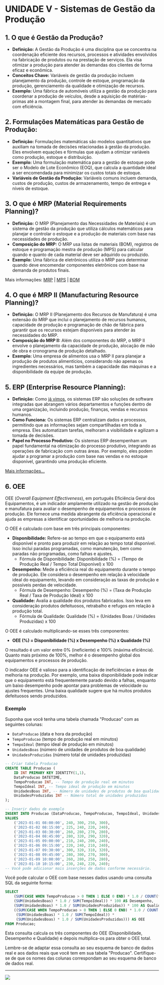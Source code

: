 # UNIDADE V - Sistemas de Gestão da Produção

## 1. O que é Gestão da Produção?
   - **Definição:** A Gestão da Produção é uma disciplina que se concentra na coordenação eficiente dos recursos, processos e atividades envolvidos na fabricação de produtos ou na prestação de serviços. Ela visa otimizar a produção para atender às demandas dos clientes de forma eficaz e econômica.
   - **Conceitos Chave:** Variáveis de gestão da produção incluem planejamento da produção, controle de estoque, programação da produção, gerenciamento da qualidade e otimização de recursos.
   - **Exemplo:** Uma fábrica de automóveis utiliza a gestão da produção para coordenar a produção de veículos, desde a aquisição de matérias-primas até a montagem final, para atender às demandas de mercado com eficiência.

## 2. Formulações Matemáticas para Gestão de Produção:
   - **Definição:** Formulações matemáticas são modelos quantitativos que auxiliam na tomada de decisões relacionadas à gestão da produção. Eles envolvem equações e fórmulas que ajudam a otimizar variáveis como produção, estoque e distribuição.
   - **Exemplo:** Uma formulação matemática para a gestão de estoque pode ser o Modelo de Lote Econômico (EOQ), que calcula a quantidade ideal a ser encomendada para minimizar os custos totais de estoque.
   - **Variáveis de Gestão da Produção:** Variáveis comuns incluem demanda, custos de produção, custos de armazenamento, tempo de entrega e níveis de estoque.

## 3. O que é MRP (Material Requirements Planning)?
   - **Definição:** O MRP (Planejamento das Necessidades de Materiais) é um sistema de gestão da produção que utiliza cálculos matemáticos para planejar e controlar o estoque e a produção de materiais com base nas necessidades de produção.
   - **Composição do MRP:** O MRP usa listas de materiais (BOM), registros de estoque e programação mestra de produção (MPS) para calcular quando e quanto de cada material deve ser adquirido ou produzido.
   - **Exemplo:** Uma fábrica de eletrônicos utiliza o MRP para determinar quando deve encomendar componentes eletrônicos com base na demanda de produtos finais.

Mais informações: [MRP](https://www.nomus.com.br/blog-industrial/o-que-e-o-mrp-e-para-que-serve/) | [MPS](https://www.sankhya.com.br/blog/o-que-e-mps-e-como-fazer-um-plano-mestre-de-producao/) | [BOM](https://www.tecnicon.com.br/blog/534-O_que_e_Bill_of_Materials_BOM_para_que_serve_e_como_usar_na_manufatura)

## 4. O que é MRP II (Manufacturing Resource Planning)?
   - **Definição:** O MRP II (Planejamento dos Recursos de Manufatura) é uma extensão do MRP que inclui o planejamento de recursos humanos, capacidade de produção e programação de chão de fábrica para garantir que os recursos estejam disponíveis para atender às necessidades do MRP.
   - **Composição do MRP II:** Além dos componentes do MRP, o MRP II envolve o planejamento da capacidade de produção, alocação de mão de obra e cronograma de produção detalhado.
   - **Exemplo:** Uma empresa de alimentos usa o MRP II para planejar a produção de produtos alimentícios, considerando não apenas os ingredientes necessários, mas também a capacidade das máquinas e a disponibilidade da equipe de produção.

## 5. ERP (Enterprise Resource Planning):
   - **Definição:** Como [já vimos](https://github.com/aasouzaconsult/SAD/blob/main/ERP_CRM.md), os sistemas ERP são soluções de software integradas que abrangem vários departamentos e funções dentro de uma organização, incluindo produção, finanças, vendas e recursos humanos.
   - **Como Funciona:** Os sistemas ERP centralizam dados e processos, permitindo que as informações sejam compartilhadas em toda a empresa. Eles automatizam tarefas, melhoram a visibilidade e agilizam a tomada de decisões.
   - **Papel no Processo Produtivo:** Os sistemas ERP desempenham um papel fundamental na otimização do processo produtivo, integrando as operações de fabricação com outras áreas. Por exemplo, eles podem ajudar a programar a produção com base nas vendas e no estoque disponível, garantindo uma produção eficiente.

[Mais informações...](https://github.com/aasouzaconsult/SAD/blob/main/ERP_CRM.md)

## 6. OEE
OEE (*Overall Equipment Effectiveness*), em português Eficiência Geral dos Equipamentos, é um indicador amplamente utilizado na gestão de produção e manufatura para avaliar o desempenho de equipamentos e processos de produção. Ele fornece uma medida abrangente da eficiência operacional e ajuda as empresas a identificar oportunidades de melhoria na produção.

O OEE é calculado com base em três principais componentes:
- **Disponibilidade:** Refere-se ao tempo em que o equipamento está disponível e pronto para produzir em relação ao tempo total disponível. Isso inclui paradas programadas, como manutenção, bem como paradas não programadas, como falhas e ajustes.
   - Fórmula de Disponibilidade: Disponibilidade (%) = (Tempo de Produção Real / Tempo Total Disponível) x 100
- **Desempenho:** Mede a eficiência real do equipamento durante o tempo de produção. Ele considera o desempenho em relação à velocidade ideal do equipamento, levando em consideração as taxas de produção e possíveis perdas de velocidade.
   - Fórmula de Desempenho: Desempenho (%) = (Taxa de Produção Real / Taxa de Produção Ideal) x 100
- **Qualidade:** Avalia a qualidade dos produtos fabricados. Isso leva em consideração produtos defeituosos, retrabalho e refugos em relação à produção total.
   - Fórmula de Qualidade: Qualidade (%) = (Unidades Boas / Unidades Produzidas) x 100

O OEE é calculado multiplicando-se esses três componentes:
- **OEE (%) = Disponibilidade (%) x Desempenho (%) x Qualidade (%)**

O resultado é um valor entre 0% (ineficiente) e 100% (máxima eficiência). Quanto mais próximo de 100%, melhor é o desempenho global dos equipamentos e processos de produção.

O indicador OEE é valioso para a identificação de ineficiências e áreas de melhoria na produção. Por exemplo, uma baixa disponibilidade pode indicar que o equipamento está frequentemente parado devido a falhas, enquanto um baixo desempenho pode apontar para problemas de velocidade ou ajustes frequentes. Uma baixa qualidade sugere que há muitos produtos defeituosos sendo produzidos.

### Exemplo
Suponha que você tenha uma tabela chamada "Producao" com as seguintes colunas:

- `DataProducao` (data e hora da produção)
- `TempoProducao` (tempo de produção real em minutos)
- `TempoIdeal` (tempo ideal de produção em minutos)
- `UnidadesBoas` (número de unidades de produtos de boa qualidade)
- `UnidadesProduzidas` (número total de unidades produzidas)

```sql
-- Criar tabela Producao
CREATE TABLE Producao (
    ID INT PRIMARY KEY IDENTITY(1,1),
    DataProducao DATETIME,
    TempoProducao INT, -- Tempo de produção real em minutos
    TempoIdeal INT, -- Tempo ideal de produção em minutos
    UnidadesBoas INT, -- Número de unidades de produtos de boa qualidade
    UnidadesProduzidas INT -- Número total de unidades produzidas
);

-- Inserir dados de exemplo
INSERT INTO Producao (DataProducao, TempoProducao, TempoIdeal, UnidadesBoas, UnidadesProduzidas)
VALUES
    ('2023-01-01 08:00:00', 240, 300, 250, 300),
    ('2023-01-02 08:15:00', 225, 240, 220, 240),
    ('2023-01-03 08:30:00', 260, 280, 270, 280),
    ('2023-01-04 08:45:00', 280, 320, 290, 320),
    ('2023-01-05 09:00:00', 210, 240, 200, 240),
    ('2023-01-06 09:15:00', 220, 240, 210, 240),
    ('2023-01-07 09:30:00', 300, 320, 310, 320),
    ('2023-01-08 09:45:00', 280, 300, 270, 300),
    ('2023-01-09 10:00:00', 260, 280, 250, 280),
    ('2023-01-10 10:15:00', 230, 240, 220, 240);
-- Você pode adicionar mais inserções de dados conforme necessário.
```

Você pode calcular o OEE com base nesses dados usando uma consulta SQL da seguinte forma:

```sql
SELECT 
    (SUM(CASE WHEN TempoProducao > 0 THEN 1 ELSE 0 END) * 1.0 / COUNT(*)) * 100 AS Disponibilidade,
    (SUM(UnidadesBoas) * 1.0 / SUM(TempoIdeal)) * 100 AS Desempenho,
    (SUM(UnidadesBoas) * 1.0 / SUM(UnidadesProduzidas)) * 100 AS Qualidade,
    ((SUM(CASE WHEN TempoProducao > 0 THEN 1 ELSE 0 END) * 1.0 / COUNT(*)) * 
     (SUM(UnidadesBoas) * 1.0 / SUM(TempoIdeal)) * 
     (SUM(UnidadesBoas) * 1.0 / SUM(UnidadesProduzidas))) AS OEE
FROM Producao;
```

Esta consulta calcula os três componentes do OEE (Disponibilidade, Desempenho e Qualidade) e depois multiplica-os para obter o OEE total.

Lembre-se de adaptar essa consulta ao seu esquema de banco de dados real e aos dados reais que você tem em sua tabela "Producao". Certifique-se de que os nomes das colunas correspondam ao seu esquema de banco de dados real.

-----------------

![](https://blogdozouza.files.wordpress.com/2024/02/producao.png)
